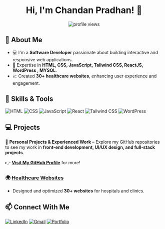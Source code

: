 <h1 align="center">Hi, I'm Chandan Pradhan! 👋</h1>

<p align="center">
  <img src="https://komarev.com/ghpvc/?username=chandanpradhan&label=Profile%20Views&color=0e75b6&style=flat" alt="profile views" />
</p>

## 🚀 About Me
- 💻 I'm a **Software Developer** passionate about building interactive and responsive web applications.
- 🎨 Expertise in **HTML, CSS, JavaScript, Tailwind CSS, ReactJS, WordPress , MYSQL**.
- 📈 Created **30+ healthcare websites**, enhancing user experience and engagement.


## 🔧 Skills & Tools
![HTML](https://img.shields.io/badge/HTML5-E34F26?style=for-the-badge&logo=html5&logoColor=white)
![CSS](https://img.shields.io/badge/CSS3-1572B6?style=for-the-badge&logo=css3&logoColor=white)
![JavaScript](https://img.shields.io/badge/JavaScript-F7DF1E?style=for-the-badge&logo=javascript&logoColor=black)
![React](https://img.shields.io/badge/ReactJS-61DAFB?style=for-the-badge&logo=react&logoColor=black)
![Tailwind CSS](https://img.shields.io/badge/TailwindCSS-38B2AC?style=for-the-badge&logo=tailwind-css&logoColor=white)
![WordPress](https://img.shields.io/badge/WordPress-21759B?style=for-the-badge&logo=wordpress&logoColor=white)

## 💻 Projects  
🔹 **Personal Projects & Experienced Work** – Explore my GitHub repositories to see my work in **front-end development, UI/UX design, and full-stack projects**.  

👉 **[Visit My GitHub Profile](https://github.com/chandanpradhan029?tab=repositories)** for more!  


### 🌍 [Healthcare Websites](#)
- Designed and optimized **30+ websites** for hospitals and clinics.



## 📫 Connect With Me
[![LinkedIn](https://img.shields.io/badge/LinkedIn-0A66C2?style=for-the-badge&logo=linkedin&logoColor=white)](https://www.linkedin.com/in/chandanpradhan)
[![Gmail](https://img.shields.io/badge/Gmail-D14836?style=for-the-badge&logo=gmail&logoColor=white)](mailto:chandanpradhan2903@gmail.com)
[![Portfolio](https://img.shields.io/badge/🌍%20Portfolio-gray?style=for-the-badge)](https://chandaninsights.netlify.app/)




